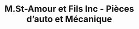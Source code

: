 ---
title: "M.St-Amour et Fils Inc - Pièces d’auto et Mécanique"
url: /saint-donat/m-st-amour-et-fils-inc-pieces-dauto-et-mecanique/
shop: car repair
---